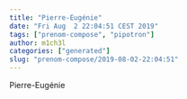 ```yaml
---
title: "Pierre-Eugénie"
date: "Fri Aug  2 22:04:51 CEST 2019"
tags: ["prenom-compose", "pipotron"]
author: m1ch3l
categories: ["generated"]
slug: "prenom-compose/2019-08-02-22:04:51"
---
```


Pierre-Eugénie
